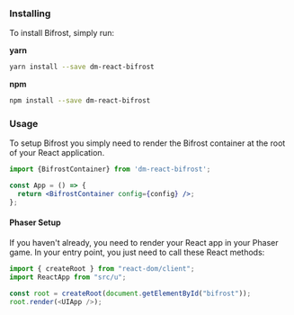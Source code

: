 ### Installing

To install Bifrost, simply run:

**yarn**
```bash
yarn install --save dm-react-bifrost
```
**npm**
```bash
npm install --save dm-react-bifrost
```

### Usage

To setup Bifrost you simply need to render the Bifrost container at the root of your React application.

```jsx
import {BifrostContainer} from 'dm-react-bifrost';

const App = () => {
  return <BifrostContainer config={config} />;
};
```

#### Phaser Setup

If you haven't already, you need to render your React app in your Phaser game.
In your entry point, you just need to call these React methods:
```ts
import { createRoot } from "react-dom/client";
import ReactApp from "src/u";

const root = createRoot(document.getElementById("bifrost"));
root.render(<UIApp />);
```
